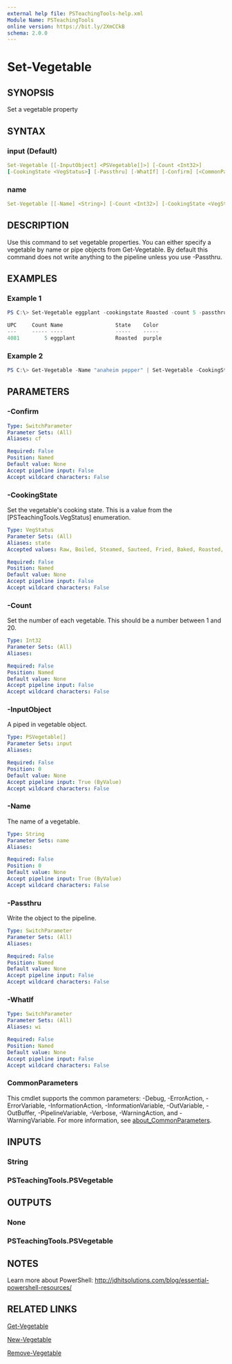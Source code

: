 ```yaml
---
external help file: PSTeachingTools-help.xml
Module Name: PSTeachingTools
online version: https://bit.ly/2XmCCkB
schema: 2.0.0
---
```


# Set-Vegetable

## SYNOPSIS

Set a vegetable property

## SYNTAX

### input (Default)

```yaml
Set-Vegetable [[-InputObject] <PSVegetable[]>] [-Count <Int32>]
[-CookingState <VegStatus>] [-Passthru] [-WhatIf] [-Confirm] [<CommonParameters>]
```

### name

```yaml
Set-Vegetable [[-Name] <String>] [-Count <Int32>] [-CookingState <VegStatus>] [-Passthru] [-WhatIf] [-Confirm] [<CommonParameters>]
```

## DESCRIPTION

Use this command to set vegetable properties. You can either specify a vegetable by name or pipe objects from Get-Vegetable. By default this command does not write anything to the pipeline unless you use -Passthru.

## EXAMPLES

### Example 1

```powershell
PS C:\> Set-Vegetable eggplant -cookingstate Roasted -count 5 -passthru

UPC     Count Name                 State    Color
---     ----- ----                 -----    -----
4081        5 eggplant             Roasted  purple
```

### Example 2

```powershell
PS C:\> Get-Vegetable -Name "anaheim pepper" | Set-Vegetable -CookingState grilled
```

## PARAMETERS

### -Confirm

```yaml
Type: SwitchParameter
Parameter Sets: (All)
Aliases: cf

Required: False
Position: Named
Default value: None
Accept pipeline input: False
Accept wildcard characters: False
```

### -CookingState

Set the vegetable's cooking state. This is a value from the [PSTeachingTools.VegStatus] enumeration.

```yaml
Type: VegStatus
Parameter Sets: (All)
Aliases: state
Accepted values: Raw, Boiled, Steamed, Sauteed, Fried, Baked, Roasted, Grilled

Required: False
Position: Named
Default value: None
Accept pipeline input: False
Accept wildcard characters: False
```

### -Count

Set the number of each vegetable. This should be a number between 1 and 20.

```yaml
Type: Int32
Parameter Sets: (All)
Aliases:

Required: False
Position: Named
Default value: None
Accept pipeline input: False
Accept wildcard characters: False
```

### -InputObject

A piped in vegetable object.

```yaml
Type: PSVegetable[]
Parameter Sets: input
Aliases:

Required: False
Position: 0
Default value: None
Accept pipeline input: True (ByValue)
Accept wildcard characters: False
```

### -Name

The name of a vegetable.

```yaml
Type: String
Parameter Sets: name
Aliases:

Required: False
Position: 0
Default value: None
Accept pipeline input: True (ByValue)
Accept wildcard characters: False
```

### -Passthru

Write the object to the pipeline.

```yaml
Type: SwitchParameter
Parameter Sets: (All)
Aliases:

Required: False
Position: Named
Default value: None
Accept pipeline input: False
Accept wildcard characters: False
```

### -WhatIf

```yaml
Type: SwitchParameter
Parameter Sets: (All)
Aliases: wi

Required: False
Position: Named
Default value: None
Accept pipeline input: False
Accept wildcard characters: False
```

### CommonParameters
This cmdlet supports the common parameters: -Debug, -ErrorAction, -ErrorVariable, -InformationAction, -InformationVariable, -OutVariable, -OutBuffer, -PipelineVariable, -Verbose, -WarningAction, and -WarningVariable. For more information, see [about_CommonParameters](http://go.microsoft.com/fwlink/?LinkID=113216).

## INPUTS

### String

### PSTeachingTools.PSVegetable

## OUTPUTS

### None

### PSTeachingTools.PSVegetable

## NOTES

Learn more about PowerShell: http://jdhitsolutions.com/blog/essential-powershell-resources/

## RELATED LINKS

[Get-Vegetable](Get-Vegetable.md)

[New-Vegetable](New-Vegetable.md)

[Remove-Vegetable](Remove-Vegetable.md)
